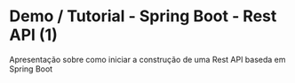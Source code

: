 # Demo / Tutorial - Spring Boot - Rest API (1)

Apresentação sobre como iniciar a construção de uma Rest API baseda em Spring Boot
